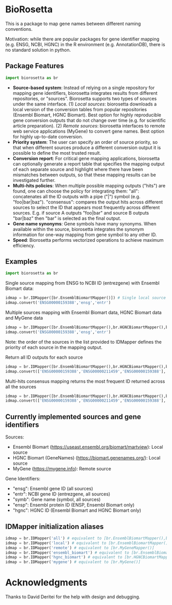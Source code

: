 # BioRosetta

This is a package to map gene names between different naming conventions.

Motivation: while there are popular packages for gene identifier mapping (e.g. ENSG, NCBI, HGNC) in the R environment (e.g. AnnotationDB), there is no standard solution in python.

## Package Features

```python
import biorosetta as br
```

- **Source-based system**: Instead of relying on a single repository for mapping gene identifiers, biorosetta integrates results from different repositories, or "sources". Biorosetta supports two types of sources under the same interface. (1) *Local sources*: biorosetta downloads a local version of the conversion tables from popular repositories (Ensembl Biomart, HGNC Biomart). Best option for highly reproducible gene conversion outputs that do not change over time (e.g. for scientific article preparation). (2) *Remote sources*: biorosetta interfaces to remote web service applications (MyGene) to convert gene names. Best option for highly up-to-date conversion.
- **Priority system**: The user can specify an order of source priority, so that when different sources produce a different conversion output it is possible to define the most trusted result. 
- **Conversion report**: For critical gene mapping applications, biorosetta can optionally generate a report table that specifies the mapping output of each separate source and highlight where there have been mismatches between outputs, so that these mapping results can be investigated further.
- **Multi-hits policies**: When multiple possible mapping outputs ("hits") are found, one can choose the policy for integrating them: "all": concatenates all the ID outputs with a pipe ("|") symbol (e.g. "foo|bar|baz"). "consensus": compares the output hits across different sources to select the ID that appears most frequently across different sources. E.g. if source A outputs "foo|bar" and source B outputs "bar|baz" then "bar" is selected as the final output.
- **Gene name synonyms**: Gene symbols have many synonyms. When available within the source, biorosetta integrates the synonym information for one-way mapping from gene symbol to any other ID.
- **Speed**: Biorosetta performs vectorized operations to achieve maximum efficiency. 

## Examples

```python
import biorosetta as br
```

Single source mapping from ENSG to NCBI ID (entrezgene) with Ensembl Biomart data:
```python
idmap = br.IDMapper([br.EnsemblBiomartMapper()]) # Single local source
idmap.convert('ENSG00000159388','ensg','entr')
```
Multiple sources mapping with Ensembl Biomart data, HGNC Biomart data and MyGene data
```python
idmap = br.IDMapper([br.EnsemblBiomartMapper(),br.HGNCBiomartMapper(),br.MyGeneMapper()]) # Multiple sources
idmap.convert('ENSG00000159388','ensg','entr')
```

Note: the order of the sources in the list provided to IDMapper defines the priority of each source in the mapping output.

Return all ID outputs for each source
```python
idmap = br.IDMapper([br.EnsemblBiomartMapper(),br.HGNCBiomartMapper(),br.MyGeneMapper()]) # Multiple sources
idmap.convert(['ENSG00000159388','ENSG00000211459','ENSG00000159388'],'ensg','ensp', multi_hits='all')
```

Multi-hits consensus mapping returns the most frequent ID returned across all the sources
```python
idmap = br.IDMapper([br.EnsemblBiomartMapper(),br.HGNCBiomartMapper(),br.MyGeneMapper()]) # Multiple sources
idmap.convert(['ENSG00000159388','ENSG00000211459','ENSG00000159388'],'ensg','ensp', multi_hits='consensus')
```

## Currently implemented sources and gene identifiers

Sources:
- Ensembl Biomart (https://useast.ensembl.org/biomart/martview): Local source
- HGNC Biomart (GeneNames) (https://biomart.genenames.org/): Local source
- MyGene (https://mygene.info): Remote source

Gene Identifiers:

- "ensg": Ensembl gene ID (all sources)
- "entr": NCBI gene ID (entrezgene, all sources)
- "symb": Gene name (symbol, all sources)
- "ensp": Ensembl protein ID (ENSP, Ensembl Biomart only)
- "hgnc": HGNC ID (Ensembl Biomart and HGNC Biomart only)


## IDMapper initialization aliases

```python
idmap = br.IDMapper('all') # equivalent to [br.EnsemblBiomartMapper(),br.HGNCBiomartMapper(),br.MyGeneMapper()]
idmap = br.IDMapper('local') # equivalent to [br.EnsemblBiomartMapper(),br.HGNCBiomartMapper()]
idmap = br.IDMapper('remote') # equivalent to [br.MyGeneMapper()]
idmap = br.IDMapper('ensembl_biomart') # equivalent to [br.EnsemblBiomartMapper()]
idmap = br.IDMapper('hgnc_biomart') # equivalent to [br.HGNCBiomartMapper()]
idmap = br.IDMapper('mygene') # equivalent to [br.MyGene()]
```

# Acknowledgments

Thanks to David Deritei for the help with design and debugging.